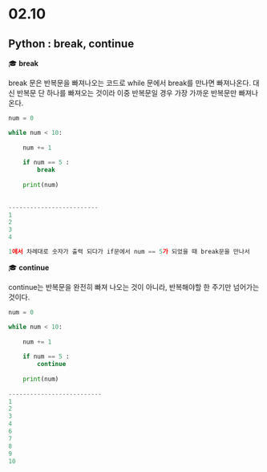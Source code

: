 # 02.10

## Python : break, continue



:mortar_board: **break**

 break 문은 반복문을 빠져나오는 코드로 while 문에서 break를 만나면 빠져나온다. 대신 반복문 단 하나를 빠져오는 것이라 이중 반복문일 경우 가장 가까운 반복문만 빠져나온다.

```python
num = 0

while num < 10:
       
    num += 1
    
    if num == 5 :
        break
    
    print(num)
    
    
-------------------------
1
2
3
4

1에서 차례대로 숫자가 출력 되다가 if문에서 num == 5가 되었을 때 break문을 만나서 
```



 :mortar_board: **continue**

continue는  반복문을 완전히 빠져 나오는 것이 아니라, 반복해야할 한 주기만 넘어가는 것이다. 

```python
num = 0

while num < 10:
       
    num += 1
    
    if num == 5 :
        continue
    
    print(num)
    
--------------------------
1
2
3
4
6
7
8
9
10
```

